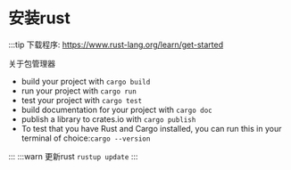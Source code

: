 # 安装rust

:::tip
下载程序: <https://www.rust-lang.org/learn/get-started>

关于包管理器

- build your project with `cargo build`
- run your project with `cargo run`
- test your project with `cargo test`
- build documentation for your project with `cargo doc`
- publish a library to crates.io with `cargo publish`
- To test that you have Rust and Cargo installed, you can run this in your terminal of choice:`cargo --version`

:::
:::warn
  更新rust `rustup update`
:::
